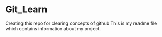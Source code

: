 # Git_Learn
Creating this repo for clearing concepts of github
This is my readme file which contains information about my project.
